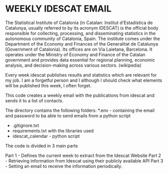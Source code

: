 # WEEKLY IDESCAT EMAIL

The Statistical Institute of Catalonia (in Catalan: Institut d'Estadística de Catalunya, usually referred to by its acronym IDESCAT) is the official body responsible for collecting, processing, and disseminating statistics in the autonomous community of Catalonia, Spain. The institute comes under the Department of the Economy and Finances of the Generalitat de Catalunya (Government of Catalonia). Its offices are on Via Laietana, Barcelona. It operates under the Ministry of Economy and Finance of the Catalan government and provides data essential for regional planning, economic analysis, and decision-making across various sectors. (wikipedia)

Every week idescat publishes results and statistics which are relevant for my job. 
I am a forgetful person and I although I should check what elements will be published this week, I often forget. 

This code creates a weekly email with the publications from idescat and sends it to a list of contacts. 

The directory contains the following folders:
*.env - containing the email and password to ba able to send emails from a python script
* .gitignore.txt
* requirements.txt with the libraries used
* idescat_calendar - python script 

The code is divided in 3 main parts

Part 1 - Defines the current week to extract from the Idescat Website
Part 2 - Retrieving information from Idescat using their publicly available API
Part 3 - Setting an email to receive the information periodically.
